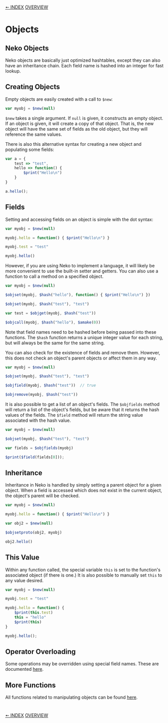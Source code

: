 [🠔 INDEX](index.md) [OVERVIEW](overview.md)
#

# Objects

## Neko Objects

Neko objects are basically just optimized hashtables, except they can also have an inheritance chain. Each field name is hashed into an integer for fast lookup.

## Creating Objects

Empty objects are easily created with a call to `$new`:

```js
var myobj = $new(null)
```

`$new` takes a single argument. If `null` is given, it constructs an empty object. If an object is given, it will create a copy of that object. That is, the new object will have the same set of fields as the old object, but they will reference the same values.

There is also this alternative syntax for creating a new object and populating some fields:

```js
var a = {
    test => "test",
    hello => function() {
        $print("Hello\n")
    }
}

a.hello();
```


## Fields

Setting and accessing fields on an object is simple with the dot syntax:

```js
var myobj = $new(null)

myobj.hello = function() { $print("Hello\n") }

myobj.test = "test"

myobj.hello()
```

However, if you are using Neko to implement a language, it will likely be more convenient to use the built-in setter and getters. You can also use a function to call a method on a specified object.

```js
var myobj = $new(null)

$objset(myobj, $hash("hello"), function() { $print("Hello\n") })

$objset(myobj, $hash("test"), "test")

var test = $objget(myobj, $hash("test"))

$objcall(myobj, $hash("hello"), $amake(0))
```

Note that field names need to be hashed before being passed into these functions. The `$hash` function returns a unique integer value for each string, but will always be the same for the same string.

You can also check for the existence of fields and remove them. However, this does not check an object's parent objects or affect them in any way.

```js
var myobj = $new(null)

$objset(myobj, $hash("test"), "test")

$objfield(myobj, $hash("test"))  // true

$objremove(myobj, $hash("test"))
```

It is also possible to get a list of an object's fields. The `$objfields` method will return a list of the object's fields, but be aware that it returns the hash values of the fields. The `$field` method will return the string value associated with the hash value.

```js
var myobj = $new(null)

$objset(myobj, $hash("test"), "test")

var fields = $objfields(myobj)

$print($field(fields[0]));
```

## Inheritance

Inheritance in Neko is handled by simply setting a parent object for a given object. When a field is accessed which does not exist in the current object, the object's parent will be checked.

```js
var myobj = $new(null)

myobj.hello = function() { $print("Hello\n") }

var obj2 = $new(null)

$objsetproto(obj2, myobj)

obj2.hello()
```

## This Value

Within any function called, the special variable `this` is set to the function's associated object (if there is one.) It is also possible to manually set `this` to any value desired.

```js
var myobj = $new(null)

myobj.test = "test"

myobj.hello = function() { 
    $print(this.test)
    this = "hello"
    $print(this)
}

myobj.hello();
```

## Operator Overloading

Some operations may be overridden using special field names. These are documented [here](https://nekovm.org/specs/objects/#operators-overloading).

## More Functions

All functions related to manipulating objects can be found [here](http://nekovm.org/doc/view/builtins#object).

#
[🠔 INDEX](index.md) [OVERVIEW](overview.md)